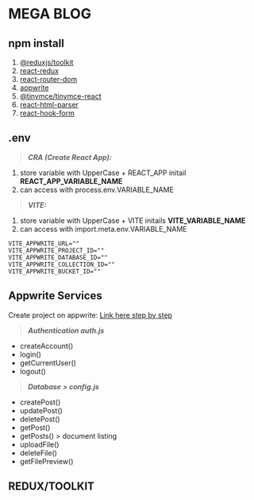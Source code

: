 # MEGA BLOG

## npm install

1. [@reduxjs/toolkit](https://redux-toolkit.js.org)
2. [react-redux](https://react-redux.js.org)
3. [react-router-dom](https://reactrouter.com/en/main)
4. [appwrite](https://appwrite.io)
5. [@tinymce/tinymce-react](https://www.npmjs.com/package/@tinymce/tinymce-react)
6. [react-html-parser](https://www.npmjs.com/package/react-html-parser)
7. [react-hook-form](https://react-hook-form.com)

## .env

> ___CRA (Create React App):___

1. store variable with UpperCase + REACT_APP initail **REACT_APP_VARIABLE_NAME**
2. can access with process.env.VARIABLE_NAME

> ___VITE:___

1. store variable with UpperCase + VITE initails **VITE_VARIABLE_NAME**
2. can access with import.meta.env.VARIABLE_NAME

```
VITE_APPWRITE_URL=""
VITE_APPWRITE_PROJECT_ID=""
VITE_APPWRITE_DATABASE_ID=""
VITE_APPWRITE_COLLECTION_ID=""
VITE_APPWRITE_BUCKET_ID="" 
```

## Appwrite Services
  
Create project on appwrite: [Link here step by step](https://drive.google.com/drive/folders/1i3zd4R9kPLB1zYA7m4yIBFAaMTS2Ls42?usp=drive_link)

> ___Authentication auth.js___

- createAccount()
- login()
- getCurrentUser()
- logout()

> ___Database > config.js___

- createPost()
- updatePost()
- deletePost()
- getPost()
- getPosts() > document listing
- uploadFile()
- deleteFile()
- getFilePreview()

## REDUX/TOOLKIT
